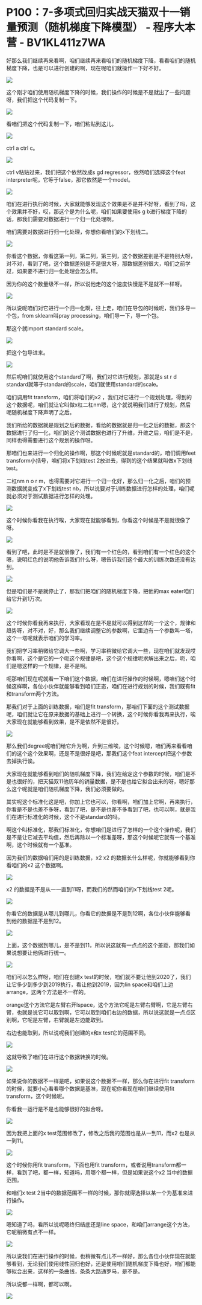 # P100：7-多项式回归实战天猫双十一销量预测（随机梯度下降模型） - 程序大本营 - BV1KL411z7WA

好那么我们继续再来看啊，咱们继续再来看咱们的随机梯度下降，看看咱们的随机梯度下降，也是可以进行创建的啊，现在呢咱们就操作一下好不好。



![](img/5babde9d17ba0b2c5e8e3b88f4940061_1.png)

这个刚才咱们使用随机梯度下降的时候，我们操作的时候是不是就出了一些问题呀，我们把这个代码复制一下。

![](img/5babde9d17ba0b2c5e8e3b88f4940061_3.png)

看咱们把这个代码复制一下，咱们粘贴到这儿。

![](img/5babde9d17ba0b2c5e8e3b88f4940061_5.png)

ctrl a ctrl c。

![](img/5babde9d17ba0b2c5e8e3b88f4940061_7.png)

ctrl v粘贴过来，我们把这个依然改成s gd regressor，依然咱们选择这个feat interpreter呢，它等于false，那它依然是一个model。



![](img/5babde9d17ba0b2c5e8e3b88f4940061_9.png)

咱们在进行执行的时候，大家就能够发现这个效果是不是并不好呀，看到了吗，这个效果并不好，哎，那这个是为什么呢，咱们如果要使用s g b进行梯度下降的话，那我们需要对数据进行一个归一化处理啊。

咱们需要对数据进行归一化处理，你想你看咱们的x下划线二。

![](img/5babde9d17ba0b2c5e8e3b88f4940061_11.png)

你看这个数据，你看这第一列，第二列，第三列，这个数据差别是不是特别大呀，对不对，看到了吧，这个数据差别是不是很大呀，那数据差别很大，咱们之前学过，如果要不进行归一化处理会怎么样。

因为你的这个数量级不一样，所以说他走的这个速度快慢是不是就不一样呀。

![](img/5babde9d17ba0b2c5e8e3b88f4940061_13.png)

所以说呢咱们对它进行一个归一化啊，往上走，咱们在导包的时候呢，我们多导一个包，from sklearn叫pray processing，咱们导一下，导一个包。

那这个就import standard scale。

![](img/5babde9d17ba0b2c5e8e3b88f4940061_15.png)

把这个包导进来。

![](img/5babde9d17ba0b2c5e8e3b88f4940061_17.png)

然后呢咱们就使用这个standard了啊，我们对它进行规划，那就是s st r d standard就等于standard的scale，咱们就使用standard的scale。

咱们调用fit transform，咱们将咱们的x2 ，我们对它进行一个规划处理，得到的这个数据呢，咱们就让它叫做x杠二杠nm嗯，这个就说明我们进行了规划，然后呢随机梯度下降声明了之后。

我们所给的数据就是规划之后的数据，看给的数据就是归一化之后的数据，那这个数据进行了归一化，咱们的这个测试数据也进行了升维，升维之后，咱们是不是，同样也得需要进行这个规划的操作呀。

那咱们也来进行一个归化的操作啊，那这个时候呢就是standard的，咱们调用feet transform小括号，咱们将x下划线test 2放进去，得到的这个结果就叫做x下划线test。

二杠nm n o r m，也得需要对它进行一个归一化好，那么归一化之后，咱们的预测数据就变成了x下划线test nb，所以说要对于训练数据进行怎样的处理，咱们呢就必须对于测试数据进行怎样的处理。



![](img/5babde9d17ba0b2c5e8e3b88f4940061_19.png)

这个时候你看我在执行唉，大家现在就能够看到，你看这个时候是不是就很像了呀。

![](img/5babde9d17ba0b2c5e8e3b88f4940061_21.png)

看到了吧，此时是不是就很像了，我们有一个红色的，看到咱们有一个红色的这个嗯，说明红色的说明他告诉我们什么呀，嗯告诉我们这个最大的训练次数还没有达到。



![](img/5babde9d17ba0b2c5e8e3b88f4940061_23.png)

但是咱们是不是就停止了，那我们把咱们的随机梯度下降，把他的max eater咱们给它升到1万次。

![](img/5babde9d17ba0b2c5e8e3b88f4940061_25.png)

这个时候你看我再来执行，大家看现在是不是就可以得到这样的一个这个，规律和趋势呀，对不对，好，那么我们继续调整它的参数啊，它里边有一个参数叫一塔，这个一塔呢就表示咱们的学习率。

我们把学习率稍微给它调大一些啊，学习率稍微给它调大一些，现在咱们就发现哎你看啊，这个是它的一个呃这个规律是吧，这个这个规律呢求解出来之后，呃，咱们是嗯这样的一个规律，是不是啊。

呃那咱们现在呢就看一下咱们这个数据，咱们在进行操作的时候啊，嗯咱们这个时候这样啊，各位小伙伴就能够看到咱们正态，咱们在进行规划的时候，我们既有fit和transform两个方法。

那我们对于上面的训练数据，咱们是fit transform，那咱们下面的这个测试数据呢，咱们就让它在原来数据的基础上进行一个转换，这个时候你看我再来执行，唉大家现在就能够看到效果，是不是依然不是很好。



![](img/5babde9d17ba0b2c5e8e3b88f4940061_27.png)

那么我们degree呢咱们给它升为啊，升到三维唉，这个时候嗯，咱们再来看看咱们的这个这个效果啊，还是不是很好是吧，那我们这个feat intercept把这个参数去掉执行诶。

大家现在就能够看到咱们的随机梯度下降，我们在给定这个参数的时候，咱们是不是也很好的，把天猫双11他历年的销量数据，是不是也给它拟合出来的呀，嗯好那么这个呢就是咱们随机梯度下降，我们必须要做的。

其实呢这个标准化这是吧，你加上它也可以，你看啊，咱们加上它啊，再来执行，你看是不是也差不多呀，看到了吧，是不是也差不多看到了吧，也可以啊，就是我们在进行标准化的时候，这个不是standard的吗。

啊这个叫标准化，那我们标准化，你想咱们是进行了怎样的一个这个操作呢，我们是不是让它减去平均值，然后再除以一个标准差呀，那这个时候呢它就有一个基准啊，这个时候就有一个基准。

因为我们的数据咱们用的是训练数据，x2 x2 的数据长什么样呢，你就能够看到你看咱们的x2 这个数据啊。



![](img/5babde9d17ba0b2c5e8e3b88f4940061_29.png)

x2 的数据是不是从一一直到11呀，而我们的然而咱们的x下划线test 2呢。

![](img/5babde9d17ba0b2c5e8e3b88f4940061_31.png)

你看它的数据是从哪儿到哪儿，你看它的数据是不是到12啊，各位小伙伴能够看到他的数据是不是到12。

![](img/5babde9d17ba0b2c5e8e3b88f4940061_33.png)

上面，这个数据到哪儿，是不是到11，所以说这就有一点点的这个差距，那我们如果说想要让他俩进行统一。

![](img/5babde9d17ba0b2c5e8e3b88f4940061_35.png)

咱们可以怎么样呀，咱们在创建x test的时候，咱们就不要让他到2020了，我们让它多少到多少到2019执行，看让他到2019，因为lin space和咱们上边arrange，这两个方法是不一样的。

orange这个方法它是左臂右开lspace，这个方法它呢是左臂右臂啊，它是左臂右臂，也就是说它可以取到啊，它可以取到咱们右边的数据，所以说这就是一点点区别啊，它呢是左臂，右臂就是左边能取到。

右边也能取到，所以说呢我们创建的x和x test它的范围不同。

![](img/5babde9d17ba0b2c5e8e3b88f4940061_37.png)

这就导致了咱们在进行这个数据转换的时候。

![](img/5babde9d17ba0b2c5e8e3b88f4940061_39.png)

如果说你的数据不一样是吧，如果说这个数据不一样，那么你在进行fit transform的时候，就要小心看看哪个数据是基准，现在呢你看现在咱们继续使用fit transform，这个时候呢。

你看我一运行是不是也能够很好的拟合呀。

![](img/5babde9d17ba0b2c5e8e3b88f4940061_41.png)

因为我把上面的x test范围修改了，修改之后我的范围也是从一到11，而x2 也是从一到11。

![](img/5babde9d17ba0b2c5e8e3b88f4940061_43.png)

这个时候你用fit transform，下面也用fit transform，或者说用transform都一样，看到了吧，都一样，知道吗，用哪个都一样，但是如果说这个x2 当中的数据范围。

和咱们x test 2当中的数据范围不一样的时候，那你就得选择以某一个为基准来进行操作。

![](img/5babde9d17ba0b2c5e8e3b88f4940061_45.png)

嗯知道了吗，看所以说呢嗯终归结底还是line space，和咱们arrange这个方法，它呢稍微有点不一样。



![](img/5babde9d17ba0b2c5e8e3b88f4940061_47.png)

所以说我们在进行操作的时候，也稍微有点儿不一样好，那么各位小伙伴现在就能够看到，无论我们使用线性回归也好，还是使用咱们随机梯度下降也好，咱们都能够拟合出来，这样的一条曲线，条条大路通罗马，是不是。

所以说都一样啊，都可以啊。

![](img/5babde9d17ba0b2c5e8e3b88f4940061_49.png)